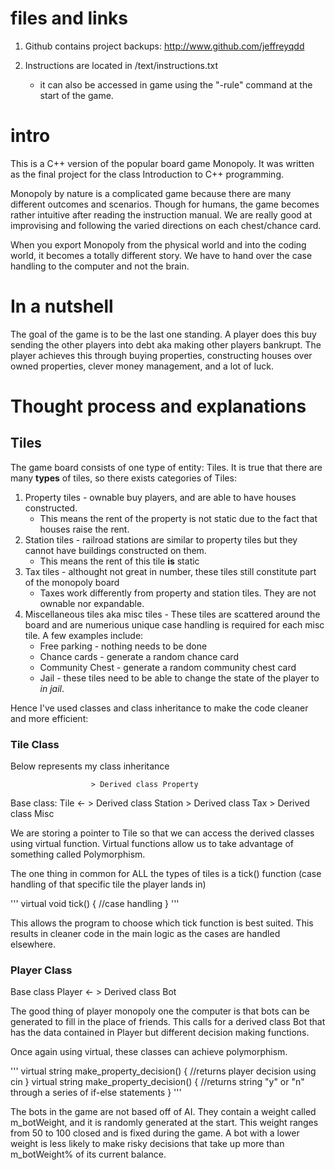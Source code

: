 # files and links
1. Github contains project backups: http://www.github.com/jeffreyqdd

2. Instructions are located in /text/instructions.txt
    * it can also be accessed in game using the "-rule" command at the start of the game.
 

# intro
This is a C++ version of the popular board game Monopoly. It was written as the final project for the class Introduction to C++ programming. 


Monopoly by nature is a complicated game because there are many different outcomes and scenarios. Though for humans, the game becomes rather intuitive after reading the instruction manual. We are really good at improvising and following the varied directions on each chest/chance card.

When you export Monopoly from the physical world and into the coding world, it becomes a totally different story. We have to hand over the case handling to the computer and not the brain.

# In a nutshell

The goal of the game is to be the last one standing. A player does this buy sending the other players into debt aka making other players bankrupt. The player achieves this through buying properties, constructing houses over owned properties, clever money management, and a lot of luck. 

# Thought process and explanations

## Tiles
The game board consists of one type of entity: Tiles. It is true that there are many **types** of tiles, so there exists categories of Tiles:
1. Property tiles - ownable buy players, and are able to have houses constructed.
    * This means the rent of the property is not static due to the fact that houses raise the rent.
2. Station tiles - railroad stations are similar to property tiles but they cannot have buildings constructed on them.
    * This means the rent of this tile **is** static
3. Tax tiles - althought not great in number, these tiles still constitute part of the monopoly board
    * Taxes work differently from property and station tiles. They are not ownable nor expandable. 
4. Miscellaneous tiles aka misc tiles - These tiles are scattered around the board and are numerious unique case handling is required for each misc tile. A few examples include:
    * Free parking - nothing needs to be done 
    * Chance cards - generate a random chance card
    * Community Chest - generate a random community chest card
    * Jail - these tiles need to be able to change the state of the player to *in jail*.


Hence I've used classes and class inheritance to make the code cleaner and more efficient: 


### Tile Class

Below represents my class inheritance

                      > Derived class Property
Base class: Tile <-   > Derived class Station
                      > Derived class Tax
                      > Derived class Misc

We are storing a pointer to Tile so that we can access the derived classes using virtual function. Virtual functions allow us to take advantage of something called Polymorphism.

The one thing in common for ALL the types of tiles is a tick() function (case handling of that specific tile the player lands in)


'''
virtual void tick()
{
    //case handling
}
'''

This allows the program to choose which tick function is best suited. This results in cleaner code in the main logic as the cases are handled elsewhere.


### Player Class

Base class Player <-  > Derived class Bot

The good thing of player monopoly one the computer is that bots can be generated to fill in the place of friends. This calls for a derived class Bot that has the data contained in Player but different decision making functions.

Once again using virtual, these classes can achieve polymorphism.

'''
virtual string make_property_decision()
{
    //returns player decision using cin
}
virtual string make_property_decision()
{
    //returns string "y" or "n" through a series of if-else statements
}
'''

The bots in the game are not based off of AI. They contain a weight called m_botWeight, and it is randomly generated at the start.
This weight ranges from 50 to 100 closed and is fixed during the game. A bot with a lower weight is less likely to make risky decisions that take up more than m_botWeight% of its current balance.

